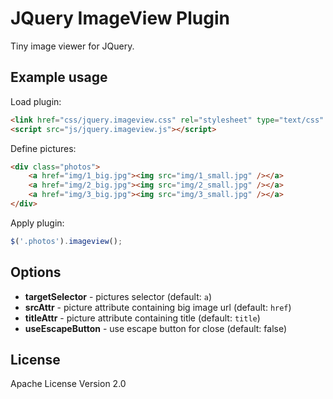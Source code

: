 # JQuery ImageView Plugin

Tiny image viewer for JQuery.

## Example usage

Load plugin:

```html
<link href="css/jquery.imageview.css" rel="stylesheet" type="text/css" />
<script src="js/jquery.imageview.js"></script>
```

Define pictures:

```html
<div class="photos">
	<a href="img/1_big.jpg"><img src="img/1_small.jpg" /></a>
	<a href="img/2_big.jpg"><img src="img/2_small.jpg" /></a>
	<a href="img/3_big.jpg"><img src="img/3_small.jpg" /></a>
</div>
```

Apply plugin:

```javascript
$('.photos').imageview();
```

## Options

- **targetSelector** - pictures selector (default: `a`)
- **srcAttr** - picture attribute containing big image url (default: `href`)
- **titleAttr** - picture attribute containing title (default: `title`)
- **useEscapeButton** - use escape button for close (default: false)

## License

Apache License Version 2.0